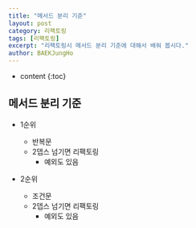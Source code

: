 ```yaml
---
title: "메서드 분리 기준"
layout: post
category: 리팩토링
tags: [리팩토링]
excerpt: "리팩토링시 메서드 분리 기준에 대해서 배워 봅시다."
author: BAEKJungHo
---
```


* content
{:toc}

## 메서드 분리 기준

- 1순위
  - 반복문
  - 2뎁스 넘기면 리팩토링
    - 예외도 있음

- 2순위
  - 조건문
  - 2뎁스 넘기면 리팩토링
    - 예외도 있음
